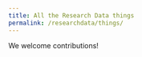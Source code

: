 ```yaml
---
title: All the Research Data things
permalink: /researchdata/things/
---
```


We welcome contributions!
